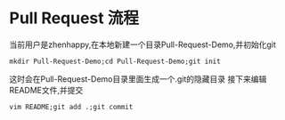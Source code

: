 # Pull Request 流程
当前用户是zhenhappy,在本地新建一个目录Pull-Request-Demo,并初始化git

    mkdir Pull-Request-Demo;cd Pull-Request-Demo;git init
这时会在Pull-Request-Demo目录里面生成一个.git的隐藏目录
接下来编辑README文件,并提交

    vim README;git add .;git commit

